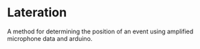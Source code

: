 # Lateration
A method for determining the position of an event using amplified microphone data and arduino.
